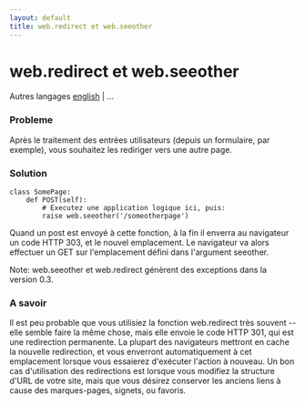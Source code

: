 ```yaml
---
layout: default
title: web.redirect et web.seeother
---
```


# web.redirect et web.seeother

Autres langages [english](/../redirect+seeother/) | ...

### Probleme

Après le traitement des entrées utilisateurs (depuis un formulaire, par exemple), vous souhaitez les rediriger vers une autre page.

### Solution

    class SomePage:
        def POST(self):
            # Executez une application logique ici, puis:
            raise web.seeother('/someotherpage')

Quand un post est envoyé à cette fonction, à la fin il enverra au navigateur un code HTTP 303, et le nouvel emplacement. Le navigateur va alors effectuer un GET sur l'emplacement défini dans l'argument seeother.

Note: web.seeother et web.redirect génèrent des exceptions dans la version 0.3.

### A savoir

Il est peu probable que vous utilisiez la fonction web.redirect très souvent -- elle semble faire la même chose, mais elle envoie le code HTTP 301, qui est une redirection permanente. La plupart des navigateurs mettront en cache la nouvelle redirection, et vous enverront automatiquement à cet emplacement lorsque vous essaierez d'exécuter l'action à nouveau. Un bon cas d'utilisation des redirections est lorsque vous modifiez la structure d'URL de votre site, mais que vous désirez conserver les anciens liens à cause des marques-pages, signets, ou favoris.